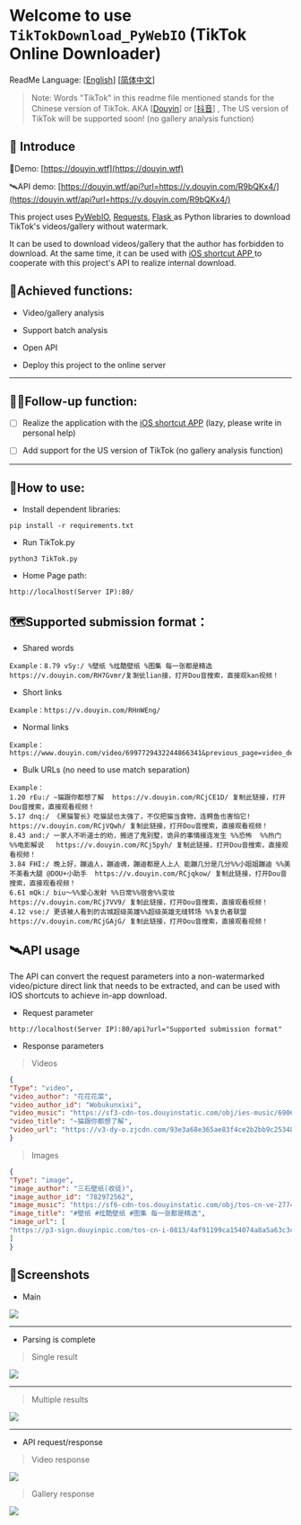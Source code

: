 # Welcome to use `TikTokDownload_PyWebIO` (TikTok Online Downloader)

ReadMe Language:  [[English](https://github.com/Evil0ctal/TikTokDownload_PyWebIO/blob/main/README-EN.md)]  [[简体中文](https://github.com/Evil0ctal/TikTokDownload_PyWebIO/blob/main/README.md)]

> Note: Words "TikTok" in this readme file mentioned stands for  the Chinese version of TikTok.
AKA [[Douyin](https://www.douyin.com/)] or [[抖音](https://www.douyin.com/)] , The US version of TikTok will be supported soon! (no gallery analysis function)

## 👻 Introduce

🚀Demo: [https://douyin.wtf](https://douyin.wtf)

🛰API demo: [https://douyin.wtf/api?url=https://v.douyin.com/R9bQKx4/](https://douyin.wtf/api?url=https://v.douyin.com/R9bQKx4/)

This project uses [PyWebIO](https://github.com/pywebio/PyWebIO), [Requests](https://github.com/psf/requests), [Flask ](https://github.com/pallets/flask) as Python libraries to download TikTok's videos/gallery without watermark.

It can be used to download videos/gallery that the author has forbidden to download. At the same time, it can be used with [iOS shortcut APP ](https://apps.apple.com/us/app/shortcuts/id915249334)to cooperate with this project's API to realize internal download.

## 💯Achieved functions:

- Video/gallery analysis

- Support batch analysis

- Open API

- Deploy this project to the online server

---

## 🤦‍♂️Follow-up function:

- [ ] Realize the application with the [iOS shortcut APP](https://apps.apple.com/us/app/shortcuts/id915249334) (lazy, please write in personal help)

- [ ] Add support for the US version of TikTok (no gallery analysis function)

---

## 🧭How to use:

- Install dependent libraries:

```text
pip install -r requirements.txt
```

- Run TikTok.py

```text
python3 TikTok.py
```

- Home Page path:

```text
http://localhost(Server IP):80/
```

## 🗺️Supported submission format：

- Shared words

```text
Example：8.79 vSy:/ %壁纸 %炫酷壁纸 %图集 每一张都是精选  https://v.douyin.com/RH7Gvmr/复淛佌lian接，打开Dou音搜索，直接观kan视频！
```

- Short links

```text
Example：https://v.douyin.com/RHnWEng/
```

- Normal links

```text
Example：
https://www.douyin.com/video/6997729432244866341&previous_page=video_detail
```

- Bulk URLs (no need to use match separation)

```text
Example：
1.20 rEu:/ ~猫跟你都想了解  https://v.douyin.com/RCjCE1D/ 复制此链接，打开Dou音搜索，直接观看视频！
5.17 dnq:/ 《黑猫警长》吃猫鼠也太强了，不仅把猫当食物，连鳄鱼也害怕它!  https://v.douyin.com/RCjVQwh/ 复制此链接，打开Dou音搜索，直接观看视频！
8.43 and:/ 一家人不听道士的劝，搬进了鬼别墅，诡异的事情接连发生 %%恐怖  %%热门  %%电影解说   https://v.douyin.com/RCj5pyh/ 复制此链接，打开Dou音搜索，直接观看视频！
3.84 FHI:/ 晚上好，蹦迪人，蹦迪魂，蹦迪都是人上人 能蹦几分是几分%%小姐姐蹦迪 %%美不美看大腿 @DOU+小助手  https://v.douyin.com/RCjqkow/ 复制此链接，打开Dou音搜索，直接观看视频！
6.61 mQk:/ biu～%%爱心发射 %%日常%%宿舍%%变妆  https://v.douyin.com/RCj7VV9/ 复制此链接，打开Dou音搜索，直接观看视频！
4.12 vse:/ 更该被人看到的古城超级英雄%%超级英雄无缝转场 %%复仇者联盟  https://v.douyin.com/RCjGAjG/ 复制此链接，打开Dou音搜索，直接观看视频！

```

## 🛰️API usage

The API can convert the request parameters into a non-watermarked video/picture direct link that needs to be extracted, and can be used with IOS shortcuts to achieve in-app download.

- Request parameter

```text
http://localhost(Server IP):80/api?url="Supported submission format"
```

- Response parameters

> Videos

```json
{
"Type": "video",
"video_author": "花花花菜",
"video_author_id": "Wobukunxixi",
"video_music": "https://sf3-cdn-tos.douyinstatic.com/obj/ies-music/6906830659719383822.mp3",
"video_title": "~猫跟你都想了解",
"video_url": "https://v3-dy-o.zjcdn.com/93e3a68e365ae83f4ce2b2bb9c253489/6191c9c3/video/tos/cn/tos-cn-ve-15/083012c589c842e69f5267803eb8e3a5/?a=1128&br=2262&bt=2262&cd=0%7C0%7C0&ch=96&cr=0&cs=0&cv=1&dr=0&ds=3&er=&ft=StecAhgM6BMM8b8NDtPDWodpeaQ&l=202111150945070102121380392D1AC2F5&lr=all&mime_type=video_mp4&net=0&pl=0&qs=0&rc=ajh5aTRseW95eTMzNGkzM0ApNjk1OTU6OWVlN2Q7ODo0N2cpaHV2fWVuZDFwekBvbTJjMDVrbmBfLS1eLS9zczRhXi9iLmFgYGBfLy1iLi46Y29zYlxmK2BtYmJeYA%3D%3D&vl=&vr="
}
```

> Images

```json
{
"Type": "image",
"image_author": "三石壁纸(收徒)",
"image_author_id": "782972562",
"image_music": "https://sf6-cdn-tos.douyinstatic.com/obj/tos-cn-ve-2774/635efafc32694ffbb73fbe60eca4a99d",
"image_title": "#壁纸 #炫酷壁纸 #图集 每一张都是精选",
"image_url": [
"https://p3-sign.douyinpic.com/tos-cn-i-0813/4af91199ca154074a8a5a63c3c749c6f~noop.webp?x-expires=1639530000&x-signature=P446eJEt2yuyhf2yb58Be29UpBA%3D&from=4257465056&s=PackSourceEnum_DOUYIN_REFLOW&se=false&sh=&sc=&l=202111150954330102120702320620C75E&biz_tag=aweme_images"
]
}
```

## 🎉Screenshots

- Main

![](https://github.com/Evil0ctal/TikTokDownload_PyWebIO/blob/main/Screenshots/home.png)

---

- Parsing is complete

>  Single result

![](https://github.com/Evil0ctal/TikTokDownload_PyWebIO/blob/main/Screenshots/single_result.png)

---

> Multiple results

![](https://github.com/Evil0ctal/TikTokDownload_PyWebIO/blob/main/Screenshots/multi_results.png)

---

- API request/response

> Video response

![](https://github.com/Evil0ctal/TikTokDownload_PyWebIO/blob/main/Screenshots/api_video_result.png)

> Gallery response

![](https://github.com/Evil0ctal/TikTokDownload_PyWebIO/blob/main/Screenshots/api_image_result.png)

